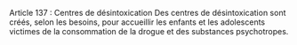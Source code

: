 Article 137 : Centres de désintoxication
Des centres de désintoxication sont créés, selon les besoins, pour accueillir les enfants et les adolescents victimes de la consommation de la drogue et des substances psychotropes.